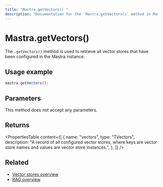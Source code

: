 ```yaml
---
title: "Mastra.getVectors() "
description: "Documentation for the `Mastra.getVectors()` method in Mastra, which retrieves all configured vector stores."
---
```


# Mastra.getVectors()

The `.getVectors()` method is used to retrieve all vector stores that have been configured in the Mastra instance.

## Usage example

```typescript copy
mastra.getVectors();
```

## Parameters

This method does not accept any parameters.

## Returns

<PropertiesTable
content={[
{
name: "vectors",
type: "TVectors",
description: "A record of all configured vector stores, where keys are vector store names and values are vector store instances.",
},
]}
/>

## Related

- [Vector stores overview](/docs/rag/vector-databases)
- [RAG overview](/docs/rag/overview)
